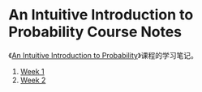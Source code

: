 # An Intuitive Introduction to Probability Course Notes
《[An Intuitive Introduction to Probability](https://www.coursera.org/learn/introductiontoprobability)》课程的学习笔记。

1. [Week 1](week1.md)
2. [Week 2](week2.md)
